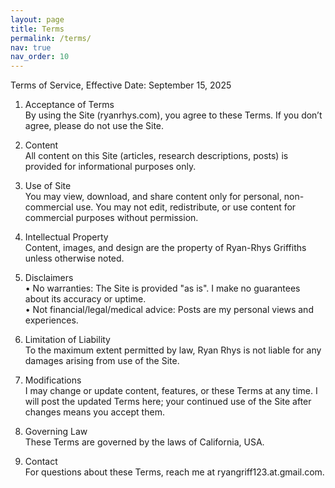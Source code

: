 ```yaml
---
layout: page
title: Terms
permalink: /terms/
nav: true
nav_order: 10
---
```


Terms of Service, Effective Date: September 15, 2025

1. Acceptance of Terms  
   By using the Site (ryanrhys.com), you agree to these Terms. If you don’t agree, please do not use the Site.

2. Content  
   All content on this Site (articles, research descriptions, posts) is provided for informational purposes only.  

3. Use of Site  
   You may view, download, and share content only for personal, non-commercial use. You may not edit, redistribute, or use content for commercial purposes without permission.

4. Intellectual Property  
   Content, images, and design are the property of Ryan-Rhys Griffiths unless otherwise noted.  

5. Disclaimers  
   • No warranties: The Site is provided "as is". I make no guarantees about its accuracy or uptime.  
   • Not financial/legal/medical advice: Posts are my personal views and experiences.  

6. Limitation of Liability  
   To the maximum extent permitted by law, Ryan Rhys is not liable for any damages arising from use of the Site.  

7. Modifications  
   I may change or update content, features, or these Terms at any time. I will post the updated Terms here; your continued use of the Site after changes means you accept them.

8. Governing Law  
   These Terms are governed by the laws of California, USA.  

9. Contact  
   For questions about these Terms, reach me at ryangriff123.at.gmail.com.
